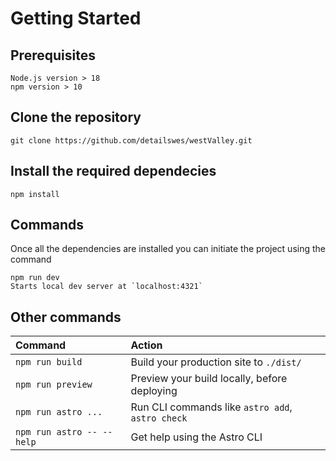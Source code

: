 # Getting Started

## Prerequisites

    Node.js version > 18
    npm version > 10

## Clone the repository

    git clone https://github.com/detailswes/westValley.git

## Install the required dependecies

    npm install

## Commands

Once all the dependencies are installed you can initiate the project using the command

    npm run dev
    Starts local dev server at `localhost:4321`

## Other commands

| Command                   | Action                                           |
| :------------------------ | :----------------------------------------------- |
| `npm run build`           | Build your production site to `./dist/`          |
| `npm run preview`         | Preview your build locally, before deploying     |
| `npm run astro ...`       | Run CLI commands like `astro add`, `astro check` |
| `npm run astro -- --help` | Get help using the Astro CLI                     |
